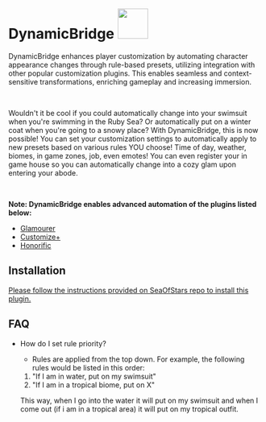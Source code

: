 # DynamicBridge <img src="https://github.com/Limiana/DynamicBridge/assets/99369560/f5d8f653-026c-46dd-9ea9-1a168d0ad161" width="60" height="60">

DynamicBridge enhances player customization by automating character appearance changes through rule-based presets, utilizing integration with other popular customization plugins. This enables seamless and context-sensitive transformations, enriching gameplay and increasing immersion. 

&nbsp;

Wouldn't it be cool if you could automatically change into your swimsuit when you're swimming in the Ruby Sea? 
Or automatically put on a winter coat when you're going to a snowy place? With DynamicBridge, this is now possible! You can set your customization settings to automatically apply to new presets based on various rules YOU choose! Time of day, weather, biomes, in game zones, job, even emotes! You can even register your in game house so you can automatically change into a cozy glam upon entering your abode.

&nbsp;

**Note: DynamicBridge enables advanced automation of the plugins listed below:**

 - [Glamourer](https://github.com/Ottermandias/Glamourer)
 - [Customize+](https://github.com/XIV-Tools/CustomizePlus/)
 - [Honorific](https://github.com/Caraxi/Honorific/)

## Installation
[Please follow the instructions provided on SeaOfStars repo to install this plugin.](https://github.com/Ottermandias/SeaOfStars?tab=readme-ov-file#installing) 

## FAQ

- How do I set rule priority?
	- Rules are applied from the top down. 
	For example, the following rules would be listed in this order:
	1) "If I am in water, put on my swimsuit" 
	2) "If I am in a tropical biome, put on X"

	This way, when I go into the water it will put on my swimsuit and when I come out (if i am in a tropical area) it will put on my tropical outfit. 

